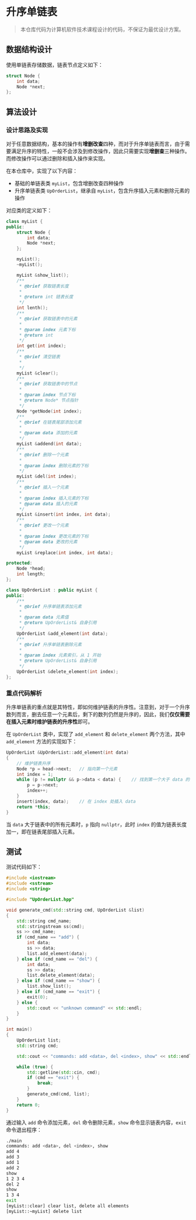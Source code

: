 # 升序单链表

> 本仓库代码为计算机软件技术课程设计的代码，不保证为最优设计方案。

## 数据结构设计

使用单链表存储数据，链表节点定义如下：

```cpp
struct Node {
    int data;
    Node *next;
};
```

## 算法设计

### 设计思路及实现

对于任意数据结构，基本的操作有**增删改查**四种，而对于升序单链表而言，由于需要满足升序的特性，一般不会涉及到修改操作，因此只需要实现**增删查**三种操作。而修改操作可以通过删除和插入操作来实现。

在本仓库中，实现了以下内容：

- 基础的单链表类 `myList`，包含增删改查四种操作
- 升序单链表类 `UpOrderList`，继承自 `myList`，包含升序插入元素和删除元素的操作

对应类的定义如下：

```cpp
class myList {
public:
    struct Node {
        int data;
        Node *next;
    };

    myList();
    ~myList();

    myList &show_list();
    /**
     * @brief 获取链表长度
     *
     * @return int 链表长度
     */
    int lenth();
    /**
     * @brief 获取链表中的元素
     *
     * @param index 元素下标
     * @return int
     */
    int get(int index);
    /**
     * @brief 清空链表
     *
     */
    myList &clear();
    /**
     * @brief 获取链表中的节点
     *
     * @param index 节点下标
     * @return Node* 节点指针
     */
    Node *getNode(int index);
    /**
     * @brief 在链表尾部添加元素
     *
     * @param data 添加的元素
     */
    myList &addend(int data);
    /**
     * @brief 删除一个元素
     *
     * @param index 删除元素的下标
     */
    myList &del(int index);
    /**
     * @brief 插入一个元素
     *
     * @param index 插入元素的下标
     * @param data 插入的元素
     */
    myList &insert(int index, int data);
    /**
     * @brief 更改一个元素
     *
     * @param index 更改元素的下标
     * @param data 更改的元素
     */
    myList &replace(int index, int data);

protected:
    Node *head;
    int length;
};
```

```cpp
class UpOrderList : public myList {
public:
    /**
     * @brief 升序单链表添加元素
     *
     * @param data 元素值
     * @return UpOrderList& 自身引用
     */
    UpOrderList &add_element(int data);
    /**
     * @brief 升序单链表删除元素
     *
     * @param index 元素索引，从 1 开始
     * @return UpOrderList& 自身引用
     */
    UpOrderList &delete_element(int index);
};
```

### 重点代码解析

升序单链表的重点就是其特性，即如何维护链表的升序性。注意到，对于一个升序数列而言，删去任意一个元素后，剩下的数列仍然是升序的，因此，我们**仅仅需要在插入元素时维护链表的升序性**即可。

在 `UpOrderList` 类中，实现了 `add_element` 和 `delete_element` 两个方法，其中 `add_element` 方法的实现如下：

```cpp
UpOrderList &UpOrderList::add_element(int data)
{
    // 维护链表升序
    Node *p = head->next;   // 指向第一个元素
    int index = 1;
    while (p != nullptr && p->data < data) {    // 找到第一个大于 data 的元素
        p = p->next;
        index++;
    }
    insert(index, data);    // 在 index 处插入 data
    return *this;
}
```

当 `data` 大于链表中的所有元素时，`p` 指向 `nullptr`，此时 `index` 的值为链表长度加一，即在链表尾部插入元素。

## 测试

测试代码如下：

```cpp
#include <iostream>
#include <sstream>
#include <string>

#include "UpOrderList.hpp"

void generate_cmd(std::string cmd, UpOrderList &list)
{
    std::string cmd_name;
    std::stringstream ss(cmd);
    ss >> cmd_name;
    if (cmd_name == "add") {
        int data;
        ss >> data;
        list.add_element(data);
    } else if (cmd_name == "del") {
        int data;
        ss >> data;
        list.delete_element(data);
    } else if (cmd_name == "show") {
        list.show_list();
    } else if (cmd_name == "exit") {
        exit(0);
    } else {
        std::cout << "unknown command" << std::endl;
    }
}

int main()
{
    UpOrderList list;
    std::string cmd;

    std::cout << "commands: add <data>, del <index>, show" << std::endl;

    while (true) {
        std::getline(std::cin, cmd);
        if (cmd == "exit") {
            break;
        }
        generate_cmd(cmd, list);
    }
    return 0;
}
```

通过输入 `add` 命令添加元素，`del` 命令删除元素，`show` 命令显示链表内容，`exit` 命令退出程序：

```bash
./main
commands: add <data>, del <index>, show
add 4
add 3
add 1
add 2
show
1 2 3 4
del 2
show
1 3 4
exit
[myList::clear] clear list, delete all elements
[myList::~myList] delete list
```